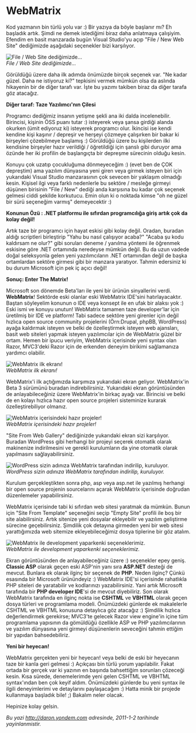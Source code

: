 # WebMatrix 

Kod yazmanın bin türlü yolu var :) Bir yazıya da böyle başlanır mı? Eh
başladık artık. Şimdi ne demek istediğimi biraz daha anlatmaya
çalışiyim. Efendim en basit manzarada bugün Visual Studio'yu açıp "File
/ New Web Site" dediğimizde aşağıdaki seçenekler bizi karşılıyor.

![File / Web Site
dediğimizde...](../media/WebMatrix/01012011_1.png)\
*File / Web Site dediğimizde...*

Görüldüğü üzere daha ilk adımda önümüzde birçok seçenek var. "Ne kadar
güzel. Daha ne istiyoruz ki?" tepkisini vermek mümkün olsa da aslında
hikayenin bir de diğer tarafı var. İşte bu yazımı takiben biraz da diğer
tarafa göz atacağız.

**Diğer taraf: Taze Yazılımcı'nın Çilesi**

Programcı dediğimiz insanın yetişme şekli ana iki dalda incelenebilir.
Birincisi, kişinin ÖSS puanı tutar :) isteyerek veya şansa girdiği
alanda okurken (ümit ediyoruz ki) isteyerek programcı olur. İkincisi ise
kendi kendine kişi kaşınır / depreşir ve herşeyi çözmeye çalışırken bir
bakar ki birşeyleri çözebilmeye başlamış :) Görüldüğü üzere bu
kişilerden ilki kendisine birşeyler hazır verildiği / öğretildiği için
şanslı gibi duruyor ama özünde her iki profilin de başlangıçta bir
depreşme sürecinin olduğu kesin.

Konuyu çok uzatıp çocukluğuma dönmeyeceğim :) (evet ben de ÇOK
depreştim) ama yazılım dünyasına yeni giren veya girmek isteyen biri
için yukarıdaki Visual Studio manzarasının çok sevecen bir yaklaşım
olmadığı kesin. Kişisel ilgi veya farklı nedenlerle bu sektöre / mesleğe
girmeyi düşünen birisinin "File / New" dediği anda karşısına bu kadar
çok seçenek gelmesi ciddi şekilde korkutucu. Emin olun ki o noktada
kimse "oh ne güzel bir sürü seçeneğim varmış" demeyecektir :)

**Konunun Özü : .NET platformu ile sıfırdan programcılığa giriş artık
çok da kolay değil!**

Artık taze bir programcı için hayat eskisi gibi kolay değil. Oradan,
buradan aldığı scriptleri birleştirip "Yahu bu nasıl çalışıyor acaba?"
"Acaba şu kodu kaldırsam ne olur?" gibi soruları deneme / yanılma
yöntemi ile öğrenmek eskisine göre .NET ortamında neredeyse mümkün
değil. Bu da uzun vadede doğal seleksyonla gelen yeni yazılımcıların
.NET ortamından değil de başka ortamlardan sektöre girmesi gibi bir
manzara yaratıyor. Tahmin edersiniz ki bu durum Microsoft için pek iç
açıcı değil!

**Sonuç: Enter The Matrix!**

Microsoft son dönemde Beta'ları ile yeni bir ürünün sinyallerini verdi.
**WebMatrix**! Sektörde eski olanlar eski WebMatrix IDE'sini
hatırlayacaktır. Baştan söyleyelim konunun o IDE veya konsept ile en
ufak bir alaksı yok :) Eski ismi ve konuyu unutun! WebMatrix tamamen
taze developer'lar için üretilmiş bir IDE ve platform! Tabi sadece
sektöre yeni girenler için değil hızlıca open source community
projelerini (Örn:Drupal, phpBB, WordPress) ayağa kaldırmak isteyen ve
belki de özelleştirmek isteyen web ajansları, basit web siteleri yapmak
isteyen yazılımcılar için de WebMatrix güzel bir ortam. Hemen bir ipucu
veriyim, WebMatrix içerisinde yeni syntax olan Razor, MVC3'deki Razor
için de erkenden deneyim birikimi sağlamanıza yardımcı olabilir.

![WebMatrix ilk
ekranı!](../media/WebMatrix/01012011_1.jpg)\
*WebMatrix ilk ekranı!*

WebMatrix'i ilk açtığımızda karşımıza yukarıdaki ekran geliyor.
WebMatrix'in Beta 3 sürümünü buradan indirebilirsiniz. Yukarıdaki ekran
görüntüsünden de anlayabileceğiniz üzere WebMatrix'in birkaç ayağı var.
Birincisi ve belki de en kolayı hızlıca hazır open source projeleri
sisteminize kurarak özelleştirebiliyor olmanız.

![WebMatrix içerisindeki hazır
projeler!](../media/WebMatrix/01012011_4.png)\
*WebMatrix içerisindeki hazır projeler!*

"Site From Web Gallery" dediğinizde yukarıdaki ekran sizi karşılıyor.
Buradan WordPress gibi herhangi bir projeyi seçerek otomatik olarak
makinenize indirilmesini ve gerekli kurulumların da yine otomatik olarak
yapılmasını sağlayabilirsiniz.

![WordPress sizin adınıza WebMatrix tarafından indirilip,
kuruluyor.](../media/WebMatrix/01012011_2.jpg)\
*WordPress sizin adınıza WebMatrix tarafından indirilip, kuruluyor.*

Kurulum gerçekleştikten sonra php, asp veya asp.net ile yazılmış
herhangi bir open source projenin sourcelarını açarak WebMatrix
içerisinde doğrudan düzenlemeler yapabilirsiniz.

WebMatrix içerisinde tabi ki sıfırdan web sitesi yaratmak da mümkün.
Bunun için "Site From Template" seçeneğini seçip "Empty Site" profili
ile boş bir site alabilirsiniz. Artık sitenize yeni dosyalar ekleyebilir
ve yazılım geliştirme sürecine geçebilirsiniz. Şimdilik çok detayına
girmeden yeni bir web sitesi yarattığımızda web sitemize
ekleyebileceğimiz dosya tiplerine bir göz atalım.

![WebMatrix ile development yaparkenki
seçeneklerimiz.](../media/WebMatrix/01012011_3.png)\
*WebMatrix ile development yaparkenki seçeneklerimiz.*

Ekran görüntüsünden de anlayabileceğiniz üzere :) seçenekler epey geniş.
**Classic ASP** olarak geçen eski ASP'nin yanı sıra **ASP.NET** desteği
de mevcut. Bunlara ek olarak ilginç bir seçenek de **PHP**. Neden
ilginç? Çünkü esasında bir Microsoft ürünündeyiz :) WebMatrix IDE'si
içerisinde rahatlıkla PHP siteleri de yaratabilir ve kodlarınızı
yazabilirsiniz. Yani artık Microsoft tarafında bir **PHP developer
IDE**'si de mevcut diyebiliriz. Son olarak WebMatrix tarafında en ilginç
nokta ise **CSHTML** ve **VBHTML** olarak geçen dosya türleri ve
programlama modeli. Önümüzdeki günlerde ek makalelerle CSHTML ve VBHTML
konusuna detaylıca göz atacağız :) Şimdilik hızlıca değerlendirmek
gerekirse; MVC3'te gelecek Razor view engine'in içine tüm programlama
yapısının da gömüldüğü özellikle ASP ve PHP yazılımcılarının ve yazılım
dünyasına yeni girmeyi düşünenlerin seveceğini tahmin ettiğim bir
yapıdan bahsedebiliriz.

**Yeni bir heyecan!**

WebMatrix gerçekten yeni bir heyecan! veya belki de eski bir heyecanın
taze bir kanla geri gelmesi :) Açıkçası bin türlü yorum yapılabilir.
Fakat ortada bir gerçek var ki yazının en başında bahsettiğim sorunları
çözeceği kesin. Kısa sürede, denemelerimde yeni gelen CSHTML ve VBHTML
syntax'ından ben çok keyif aldım. Önümüzdeki günlerde bu yeni syntax ile
ilgili deneyimlerimi ve detaylarını paylaşacağım :) Hatta minik bir
projede kullanmaya başladık bile! ;) Bakalım neler olacak.

Hepinize kolay gelsin.


*Bu yazi http://daron.yondem.com adresinde, 2011-1-2 tarihinde yayinlanmistir.*